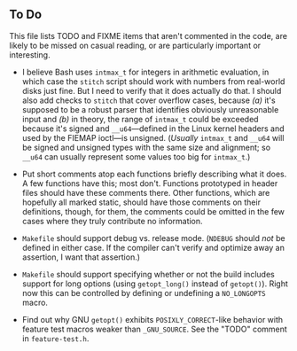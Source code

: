 ## To Do

This file lists TODO and FIXME items that aren't commented in the code, are
likely to be missed on casual reading, or are particularly important or
interesting.

- I believe Bash uses `intmax_t` for integers in arithmetic evaluation, in
which case the `stitch` script should work with numbers from real-world disks
just fine. But I need to verify that it does actually do that. I should also
add checks to `stitch` that cover overflow cases, because *(a)* it's supposed
to be a robust parser that identifies obviously unreasonable input and *(b)* in
theory, the range of `intmax_t` could be exceeded because it's signed and
`__u64`—defined in the Linux kernel headers and used by the FIEMAP ioctl—is
unsigned. (*Usually* `intmax_t` and `__u64` will be signed and unsigned types
with the same size and alignment; so `__u64` can usually represent some values
too big for `intmax_t`.)

- Put short comments atop each functions briefly describing what it does. A few
functions have this; most don't. Functions prototyped in header files should
have these comments there. Other functions, which are hopefully all marked
static, should have those comments on their definitions, though, for them, the
comments could be omitted in the few cases where they truly contribute no
information.

- `Makefile` should support debug vs. release mode. (`NDEBUG` should *not*
be defined in either case. If the compiler can't verify and optimize away an
assertion, I want that assertion.)

- `Makefile` should support specifying whether or not the build includes
support for long options (using `getopt_long()` instead of `getopt()`). Right
now this can be controlled by defining or undefining a `NO_LONGOPTS` macro.

- Find out why GNU `getopt()` exhibits `POSIXLY_CORRECT`-like behavior with
feature test macros weaker than `_GNU_SOURCE`. See the "TODO" comment in
`feature-test.h`.
